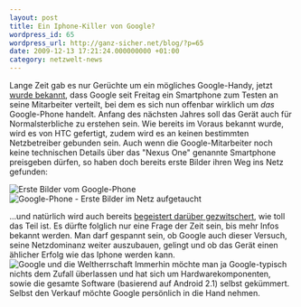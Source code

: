 ```yaml
---
layout: post
title: Ein Iphone-Killer von Google?
wordpress_id: 65
wordpress_url: http://ganz-sicher.net/blog/?p=65
date: 2009-12-13 17:21:24.000000000 +01:00
category: netzwelt-news
---
```

Lange Zeit gab es nur Gerüchte um ein mögliches Google-Handy, jetzt <a href="http://www.golem.de/0912/71842.html">wurde bekannt</a>, dass Google seit Freitag ein Smartphone zum Testen an seine Mitarbeiter verteilt, bei dem es sich nun offenbar wirklich um <em>das</em> Google-Phone handelt. Anfang des nächsten Jahres soll das Gerät auch für Normalsterbliche zu erstehen sein.
Wie bereits im Voraus bekannt wurde, wird es von HTC gefertigt, zudem wird es an keinen bestimmten Netzbetreiber gebunden sein. Auch wenn die Google-Mitarbeiter noch keine technischen Details über das "Nexus One" genannte Smartphone preisgeben dürfen, so haben doch bereits erste Bilder ihren Weg ins Netz gefunden:

<img class="borderimg centered" title="Erste Bilder vom Google-Phone" src="{{site.url}}/wp-content/uploads/HTCPassiongooglephone.jpg" alt="Erste Bilder vom Google-Phone" />

<img class="borderimg centered" title="Google-Phone - Erste Bilder im Netz aufgetaucht" src="{{site.url}}/wp-content/uploads/49239592.jpg" alt="Google-Phone - Erste Bilder im Netz aufgetaucht" />

...und natürlich wird auch bereits [begeistert darüber gezwitschert](http://www.techcrunch.com/2009/12/11/google-phone-zomg/), wie toll das Teil ist. Es dürfte folglich nur eine Frage der Zeit sein, bis mehr Infos bekannt werden. Man darf gespannt sein, ob Google auch dieser Versuch, seine Netzdominanz weiter auszubauen, gelingt und ob das Gerät einen ählicher Erfolg wie das Iphone werden kann. 
<img class="lefticon" title="Google und die Weltherrschaft" src="{{site.url}}/wp-content/uploads/goo.png" alt="Google und die Weltherrschaft" /> 
Immerhin möchte man ja Google-typisch nichts dem Zufall überlassen und hat sich um Hardwarekomponenten, sowie die gesamte Software (basierend auf Android 2.1) selbst gekümmert. Selbst den Verkauf möchte Google persönlich in die Hand nehmen.

